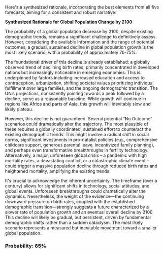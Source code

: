 Here's a synthesized rationale, incorporating the best elements from all five forecasts, aiming for a consistent and robust narrative:

**Synthesized Rationale for Global Population Change by 2100**

The probability of a global population decrease by 2100, despite existing demographic trends, remains a significant challenge to definitively assess. However, considering the available information and the range of potential outcomes, a gradual, sustained decline in global population growth is the most likely scenario, with a probability of approximately 70-75%.

The foundational driver of this decline is already established: a globally observed trend of declining birth rates, primarily concentrated in developed nations but increasingly noticeable in emerging economies. This is underpinned by factors including increased education and access to contraception, urbanization, shifting societal values prioritizing individual fulfillment over large families, and the ongoing demographic transition. The UN’s projections, consistently pointing towards a peak followed by a decline, serve as a reasonable baseline. While growth will continue in regions like Africa and parts of Asia, this growth will inevitably slow and likely plateau.

However, this decline is not guaranteed. Several potential “No Outcome” scenarios could dramatically alter the trajectory. The most plausible of these requires a globally coordinated, sustained effort to counteract the existing demographic trends. This might involve a radical shift in social norms, significant investments in pro-natalist policies (e.g., comprehensive childcare support, generous parental leave, incentivized family planning), and perhaps even transformative breakthroughs in fertility technology. Alternatively, a major, unforeseen global crisis – a pandemic with high mortality rates, a devastating conflict, or a catastrophic climate event – could trigger a massive population decline through reduced birth rates and heightened mortality, amplifying the existing trends.

It's crucial to acknowledge the inherent uncertainty. The timeframe (over a century) allows for significant shifts in technology, social attitudes, and global events. Unforeseen breakthroughs could dramatically alter the dynamics.  Nevertheless, the weight of the evidence—the continuing downward pressure on birth rates, coupled with the established demographic transition—strongly suggests a future characterized by a slower rate of population growth and an eventual overall decline by 2100.  This decline will likely be gradual, but persistent, driven by fundamental demographic shifts rather than a sudden cataclysm. The most likely scenario represents a measured but inevitable movement toward a smaller global population.

### Probability: 65%